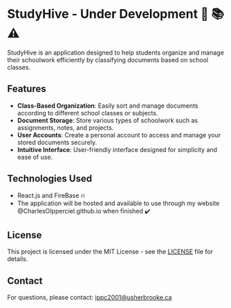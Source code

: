 # StudyHive - Under Development  🐝 📚 ⚠️

StudyHive is an application designed to help students organize and manage their schoolwork efficiently by classifying documents based on school classes.

## Features

- **Class-Based Organization**: Easily sort and manage documents according to different school classes or subjects.
- **Document Storage**: Store various types of schoolwork such as assignments, notes, and projects.
- **User Accounts**: Create a personal account to access and manage your stored documents securely.
- **Intuitive Interface**: User-friendly interface designed for simplicity and ease of use.


## Technologies Used

- React.js and FireBase 🔥
- The application will be hosted and available to use through my website @CharlesOIpperciel.github.io when finished ✔️


## License

This project is licensed under the MIT License - see the [LICENSE](LICENSE) file for details.

## Contact

For questions, please contact: ippc2001@usherbrooke.ca


